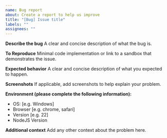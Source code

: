 ```yaml
---
name: Bug report
about: Create a report to help us improve
title: "[Bug] Issue title"
labels: ""
assignees: ""
---
```


**Describe the bug**
A clear and concise description of what the bug is.

**To Reproduce**
Minimal code implementation or link to a sandbox that demonstrates the issue.

**Expected behavior**
A clear and concise description of what you expected to happen.

**Screenshots**
If applicable, add screenshots to help explain your problem.

**Environment (please complete the following information):**

- OS: [e.g. Windows]
- Browser [e.g. chrome, safari]
- Version [e.g. 22]
- NodeJS Version

**Additional context**
Add any other context about the problem here.

